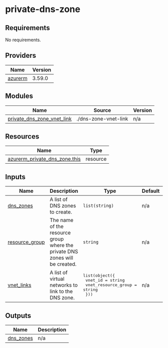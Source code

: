 # private-dns-zone

<!-- BEGINNING OF PRE-COMMIT-TERRAFORM DOCS HOOK -->
## Requirements

No requirements.

## Providers

| Name | Version |
|------|---------|
| <a name="provider_azurerm"></a> [azurerm](#provider\_azurerm) | 3.59.0 |

## Modules

| Name | Source | Version |
|------|--------|---------|
| <a name="module_private_dns_zone_vnet_link"></a> [private\_dns\_zone\_vnet\_link](#module\_private\_dns\_zone\_vnet\_link) | ./dns-zone-vnet-link | n/a |

## Resources

| Name | Type |
|------|------|
| [azurerm_private_dns_zone.this](https://registry.terraform.io/providers/hashicorp/azurerm/latest/docs/resources/private_dns_zone) | resource |

## Inputs

| Name | Description | Type | Default | Required |
|------|-------------|------|---------|:--------:|
| <a name="input_dns_zones"></a> [dns\_zones](#input\_dns\_zones) | A list of DNS zones to create. | `list(string)` | n/a | yes |
| <a name="input_resource_group"></a> [resource\_group](#input\_resource\_group) | The name of the resource group where the private DNS zones will be created. | `string` | n/a | yes |
| <a name="input_vnet_links"></a> [vnet\_links](#input\_vnet\_links) | A list of virtual networks to link to the DNS zone. | <pre>list(object({<br>    vnet_id             = string<br>    vnet_resource_group = string<br>  }))</pre> | n/a | yes |

## Outputs

| Name | Description |
|------|-------------|
| <a name="output_dns_zones"></a> [dns\_zones](#output\_dns\_zones) | n/a |
<!-- END OF PRE-COMMIT-TERRAFORM DOCS HOOK -->
